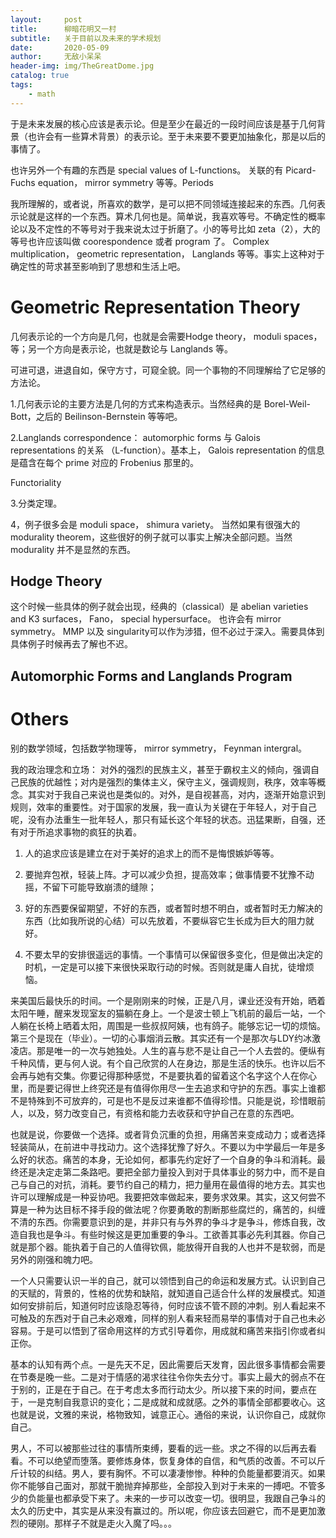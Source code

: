 ```yaml
---
layout:     post
title:      柳暗花明又一村
subtitle:   关于目前以及未来的学术规划
date:       2020-05-09
author:     无敌小呆呆
header-img: img/TheGreatDome.jpg
catalog: true
tags:
    - math
---
```


于是未来发展的核心应该是表示论。但是至少在最近的一段时间应该是基于几何背景（也许会有一些算术背景）的表示论。至于未来要不要更加抽象化，那是以后的事情了。

也许另外一个有趣的东西是 special values of L-functions。 关联的有 Picard-Fuchs equation， mirror symmetry 等等。Periods

我所理解的，或者说，所喜欢的数学，是可以把不同领域连接起来的东西。几何表示论就是这样的一个东西。算术几何也是。简单说，我喜欢等号。不确定性的概率论以及不定性的不等号对于我来说太过于折磨了。小的等号比如 zeta（2），大的等号也许应该叫做 coorespondence 或者 program 了。 Complex multiplication， geometric representation， Langlands 等等。事实上这种对于确定性的苛求甚至影响到了思想和生活上吧。

# Geometric Representation Theory

几何表示论的一个方向是几何，也就是会需要Hodge theory， moduli spaces，等；另一个方向是表示论，也就是数论与 Langlands 等。

可进可退，进退自如，保守方寸，可窥全貌。同一个事物的不同理解给了它足够的方法论。


1.几何表示论的主要方法是几何的方式来构造表示。当然经典的是 Borel-Weil-Bott，之后的 Beilinson-Bernstein 等等吧。

2.Langlands correspondence： automorphic forms 与 Galois representations 的关系 （L-function）。基本上， Galois representation 的信息是蕴含在每个 prime 对应的 Frobenius 那里的。

Functoriality

3.分类定理。

4，例子很多会是 moduli space， shimura variety。 当然如果有很强大的 modurality theorem，这些很好的例子就可以事实上解决全部问题。当然 modurality 并不是显然的东西。

## Hodge Theory
这个时候一些具体的例子就会出现，经典的（classical）是 abelian varieties and K3 surfaces， Fano， special hypersurface。 也许会有 mirror symmetry。
MMP 以及 singularity可以作为涉猎，但不必过于深入。需要具体到具体例子时候再去了解也不迟。
## Automorphic Forms and Langlands Program
# Others
  别的数学领域，包括数学物理等， mirror symmetry， Feynman intergral。



我的政治理念和立场： 对外的强烈的民族主义，甚至于霸权主义的倾向，强调自己民族的优越性；对内是强烈的集体主义，保守主义，强调规则，秩序，效率等概念。其实对于我自己来说也是类似的。对外，是自视甚高，对内，逐渐开始意识到规则，效率的重要性。对于国家的发展，我一直认为关键在于年轻人，对于自己呢，没有办法重生一批年轻人，那只有延长这个年轻的状态。迅猛果断，自强，还有对于所追求事物的疯狂的执着。



1. 人的追求应该是建立在对于美好的追求上的而不是悔恨嫉妒等等。

2. 要抛弃包袱，轻装上阵。才可以减少负担，提高效率；做事情要不犹豫不动摇，不留下可能导致崩溃的缝隙；

3. 好的东西要保留期望，不好的东西，或者暂时想不明白，或者暂时无力解决的东西（比如我所说的心结）可以先放着，不要纵容它生长成为巨大的阻力就好。

4. 不要太早的安排很遥远的事情。一个事情可以保留很多变化，但是做出决定的时机，一定是可以接下来很快采取行动的时候。否则就是庸人自扰，徒增烦恼。

来美国后最快乐的时间。一个是刚刚来的时候，正是八月，课业还没有开始，晒着太阳午睡，醒来发现室友的猫躺在身上。一个是波士顿上飞机前的最后一站，一个人躺在长椅上晒着太阳，周围是一些叔叔阿姨，也有鸽子。能够忘记一切的烦恼。第三个是现在（毕业）。一切的心事烟消云散。其实还有一个是那次与LDY约冰激凌店。那是唯一的一次与她独处。人生的喜与悲不是让自己一个人去尝的。便纵有千种风情，更与何人说。有个自己欣赏的人在身边，那是生活的快乐。也许以后不会再与她有交集。你要记得那种感觉，不是要执着的留着这个名字这个人在你心里，而是要记得世上终究还是有值得你用尽一生去追求和守护的东西。事实上谁都不是特殊到不可放弃的，可是也不是反过来谁都不值得珍惜。只能是说，珍惜眼前人，以及，努力改变自己，有资格和能力去收获和守护自己在意的东西吧。

也就是说，你要做一个选择。或者背负沉重的负担，用痛苦来变成动力；或者选择轻装简从，在前进中寻找动力。这个选择犹豫了好久。不要以为中学最后一年是多么好的状态。痛苦的本身，无论如何，都事先约定好了一个自身的争斗和消耗。最终还是决定走第二条路吧。要把全部力量投入到对于具体事业的努力中，而不是自己与自己的对抗，消耗。要节约自己的精力，把力量用在最值得的地方去。其实也许可以理解成是一种妥协吧。我要把效率做起来，要务求效果。其实，这又何尝不算是一种为达目标不择手段的做法呢？你要勇敢的割断那些腐烂的，痛苦的，纠缠不清的东西。你需要意识到的是，并非只有与外界的争斗才是争斗，修炼自我，改造自我也是争斗。有些时候这是更加重要的争斗。工欲善其事必先利其器。你自己就是那个器。能执着于自己的人值得钦佩，能放得开自我的人也并不是软弱，而是另外的刚强和魄力吧。

一个人只需要认识一半的自己，就可以领悟到自己的命运和发展方式。认识到自己的天赋的，背景的，性格的优势和缺陷，就知道自己适合什么样的发展模式。知道如何安排前后，知道何时应该隐忍等待，何时应该不管不顾的冲刺。别人看起来不可触及的东西对于自己未必艰难，同样的别人看来轻而易举的事情对于自己也未必容易。于是可以悟到了宿命用这样的方式引导着你，用成就和痛苦来指引你或者纠正你。

基本的认知有两个点。一是先天不足，因此需要后天发育，因此很多事情都会需要在节奏是晚一些。二是对于情感的渴求往往令你失去分寸。事实上最大的弱点不在于别的，正是在于自己。在于考虑太多而行动太少。所以接下来的时间，要点在于，一是克制自我意识的变化；二是成就和成就感。之外的事情全部都要收心。这也就是说，文雅的来说，格物致知，诚意正心。通俗的来说，认识你自己，成就你自己。

男人，不可以被那些过往的事情所束缚，要看的远一些。求之不得的以后再去看看。不可以绝望而堕落。要修炼身体，恢复身体的自信，和气质的改善。不可以斤斤计较的纠结。男人，要有胸怀。不可以凄凄惨惨。种种的负能量都要消灭。如果你不能够自己面对，那就干脆抛弃掉那些，全部投入到对于未来的一搏吧。不管多少的负能量也都承受下来了。未来的一步可以改变一切。很明显，我跟自己争斗的太久的历史中，其实是从来没有赢过的。所以呢，你应该去回避它，而不是更加激烈的硬刚。那样子不就是走火入魔了吗。。。
